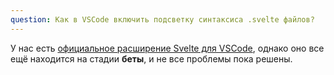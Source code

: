```yaml
---
question: Как в VSCode включить подсветку синтаксиса .svelte файлов?
---
```


У нас есть [официальное расширение Svelte для VSCode](https://marketplace.visualstudio.com/items?itemName=svelte.svelte-vscode), однако оно все ещё находится на стадии **беты**, и не все проблемы пока решены.